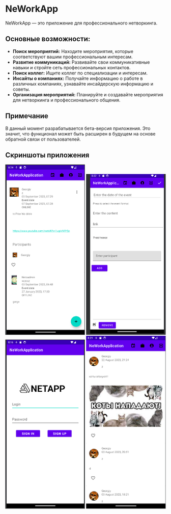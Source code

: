 # NeWorkApp

NeWorkApp — это приложение для профессионального нетворкинга. 

## Основные возможности:

- **Поиск мероприятий:** Находите мероприятия, которые соответствуют вашим профессиональным интересам.
- **Развитие коммуникаций:** Развивайте свои коммуникативные навыки и стройте сеть профессиональных контактов.
- **Поиск коллег:** Ищите коллег по специализации и интересам.
- **Инсайты о компаниях:** Получайте информацию о работе в различных компаниях, узнавайте инсайдерскую информацию и советы.
- **Организация мероприятий:** Планируйте и создавайте мероприятия для нетворкинга и профессионального общения.

## Примечание

В данный момент разрабатывается бета-версия приложения. Это значит, что функционал может быть расширен в будущем на основе обратной связи от пользователей.

## Скриншоты приложения
<p align="center">
  <img src="https://github.com/Georgiy93/NeWorkApplication/blob/master/screenshot/Event.png" alt="Скриншот мероприятий" width="250"/>
  <img src="https://github.com/Georgiy93/NeWorkApplication/blob/master/screenshot/EventCreate.png" alt="Скриншот создания мероприятия" width="250"/>
  <img src="https://github.com/Georgiy93/NeWorkApplication/blob/master/screenshot/LogIn.png" alt="Скриншот аутентификации в приложении" width="250"/>
  <img src="https://github.com/Georgiy93/NeWorkApplication/blob/master/screenshot/UserPost.png" alt="Скриншот постов пользователя" width="250"/>
</p>


